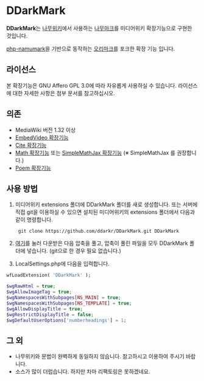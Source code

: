 
# DDarkMark
**DDarkMark**는 [나무위키](https://namu.wiki)에서 사용하는 [나무마크](https://namu.wiki/w/%EB%82%98%EB%AC%B4%EC%9C%84%ED%82%A4:%ED%8E%B8%EC%A7%91%20%EB%8F%84%EC%9B%80%EB%A7%90)를 미디어위키 확장기능으로 구현한 것입니다.

[php-namumark](https://github.com/koreapyj/php-namumark)을 기반으로 동작하는 [오리마크](https://github.com/Oriwiki/php-namumark-mediawiki)를 포크한 확장 기능 입니다.

## 라이선스
본 확장기능은 GNU Affero GPL 3.0에 따라 자유롭게 사용하실 수 있습니다. 라이선스에 대한 자세한 사항은 첨부 문서를 참고하십시오.

## 의존
* MediaWiki 버전 1.32 이상
* [EmbedVideo 확장기능](https://www.mediawiki.org/wiki/Extension:EmbedVideo)
* [Cite 확장기능](https://www.mediawiki.org/wiki/Extension:Cite)
* [Math 확장기능](https://www.mediawiki.org/wiki/Extension:Math) 또는 [SimpleMathJax 확장기능](https://www.mediawiki.org/wiki/Extension:SimpleMathJax) (※ SimpleMathJax 를 권장합니다.)
* [Poem 확장기능](https://www.mediawiki.org/wiki/Extension:Poem)

## 사용 방법
1. 미디어위키 extensions 폴더에 DDarkMark 폴더를 새로 생성합니다. 또는 서버에 직접 git을 이용하실 수 있으면 설치된 미디어위키의 extensions 폴더에서 다음과 같이 명령합니다.

		git clone https://github.com/ddarkr/DDarkMark.git DDarkMark

2. [여기](https://github.com/ddarkr/DDarkMark/archive/master.zip)를 눌러 다운받은 다음 압축을 풀고, 압축이 풀린 파일을 모두 DDarkMark 폴더에 넣습니다. (git으로 한 경우 필요 없습니다.)
3. LocalSettings.php에 다음을 입력합니다.

```php
wfLoadExtension( 'DDarkMark' );

$wgRawHtml = true;
$wgAllowImageTag = true;
$wgNamespacesWithSubpages[NS_MAIN] = true;
$wgNamespacesWithSubpages[NS_TEMPLATE] = true;
$wgAllowDisplayTitle = true;
$wgRestrictDisplayTitle = false;
$wgDefaultUserOptions['numberheadings'] = 1;
```

## 그 외

- 나무위키와 문법이 완벽하게 동일하지 않습니다. 참고하시고 이용하여 주시기 바랍니다.
- 소스가 많이 더럽습니다. 하지만 차마 리팩토링은 못하겠네요.
